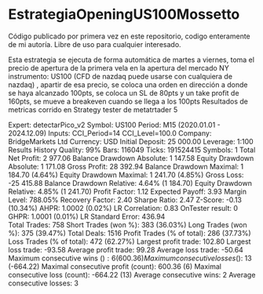 # EstrategiaOpeningUS100Mossetto

Código publicado por primera vez en este repositorio, codigo enteramente de mi autoría. Libre de uso para cualquier interesado.


Esta estrategia se ejecuta de forma automática de martes a viernes, toma el precio de apertura de la primera vela en la apertura del mercado NY instrumento: US100 (CFD de nazdaq puede usarse con cualquiera de nazdaq) , apartir de esa precio, se coloca una orden en dirección a donde se haya alcanzado 100pts, se coloca un SL de 80pts y un take profit de 160pts, se mueve a breakeven cuando se llega a los 100pts 
Resultados de metricas corrido en Strategy tester de metatrtader 5

Expert:	detectarPico_v2
Symbol:	US100
Period:	M15 (2020.01.01 - 2024.12.09)
Inputs:	CCI_Period=14
CCI_Level=100.0
Company:	BridgeMarkets Ltd
Currency:	USD
Initial Deposit:	25 000.00
Leverage:	1:100
Results
History Quality:	99%
Bars:	116049	Ticks:	191524415	Symbols:	1
Total Net Profit:	2 977.06	Balance Drawdown Absolute:	1 147.58	Equity Drawdown Absolute:	1 171.08
Gross Profit:	28 392.94	Balance Drawdown Maximal:	1 184.70 (4.64%)	Equity Drawdown Maximal:	1 241.70 (4.85%)
Gross Loss:	-25 415.88	Balance Drawdown Relative:	4.64% (1 184.70)	Equity Drawdown Relative:	4.85% (1 241.70)
Profit Factor:	1.12	Expected Payoff:	3.93	Margin Level:	788.05%
Recovery Factor:	2.40	Sharpe Ratio:	2.47	Z-Score:	-0.13 (10.34%)
AHPR:	1.0002 (0.02%)	LR Correlation:	0.83	OnTester result:	0
GHPR:	1.0001 (0.01%)	LR Standard Error:	436.94		
Total Trades:	758	Short Trades (won %):	383 (36.03%)	Long Trades (won %):	375 (39.47%)
Total Deals:	1516	Profit Trades (% of total):	286 (37.73%)	Loss Trades (% of total):	472 (62.27%)
Largest profit trade:	102.80	Largest loss trade:	-93.58
Average profit trade:	99.28	Average loss trade:	-50.64
Maximum consecutive wins ($):	6 (600.36)	Maximum consecutive losses ($):	13 (-664.22)
Maximal consecutive profit (count):	600.36 (6)	Maximal consecutive loss (count):	-664.22 (13)
Average consecutive wins:	2	Average consecutive losses:	3
